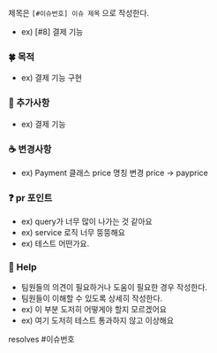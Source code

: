  제목은 `[#이슈번호] 이슈 제목` 으로 작성한다.
- ex) [#8] 결제 기능

### 🍀 목적
- ex) 결제 기능 구현

### 🌹 추가사항<!-- 있다면 적고 없다면 적지 않는다.-->
- ex) 결제 기능

### ☕ 변경사항<!-- 있다면 적고 없다면 적지 않는다.-->
- ex) Payment 클래스 price 명칭 변경 price -> payprice

### ❓ pr 포인트
- ex) query가 너무 많이 나가는 것 같아요
- ex) service 로직 너무 뚱뚱해요
- ex) 테스트 어떤가요.

### 📢 Help
- 팀원들의 의견이 필요하거나 도움이 필요한 경우 작성한다.
- 팀원들이 이해할 수 있도록 상세히 작성한다.
- ex) 이 부분 도저히 어떻게야 할지 모르겠어요
- ex) 여기 도저히 테스트 통과하지 않고 이상해요

resolves #이슈번호<!-- pr이 머지되면 이슈가 자동으로 close되게 합니다. 만약 자동 close를 하지 않고 이슈만 링크한다면 resolves를 삭제한다.-->
